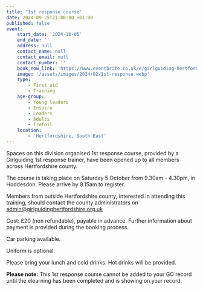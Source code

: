 ```yaml
---
title: '1st response course'
date: 2024-09-25T21:08:00 +01:00
published: false
event:
    start_date: '2024-10-05'
    end_date: ''
    address: null
    contact_name: null
    contact_email: null
    contact_number: ''
    book_now_link: 'https://www.eventbrite.co.uk/e/girlguiding-hertfordshire-1st-response-course-tickets-1028756176417'
    image: '/assets/images/2024/02/1st-response.webp'
    type:
        - First aid
        - Training
    age-group:
        - Young leaders
        - Inspire
        - Leaders
        - Adults
        - Trefoil
    location:
        - 'Hertfordshire, South East'
---
```

Spaces on this division organised 1st response course, provided by a Girlguiding 1st response trainer, have been opened up to all members across Hertfordshire county.

The course is taking place on Saturday 5 October from 9.30am - 4.30pm, in Hoddesdon. Please arrive by 9.15am to register.

Members from outside Hertfordshire county, interested in attending this training, should contact the county administrators on <admin@girlguidinghertfordshire.org.uk>

Cost: £20 (non refundable), payable in advance. Further information about payment is provided during the booking process.

Car parking available.

Uniform is optional.

Please bring your lunch and cold drinks. Hot drinks will be provided.

**Please note:** This 1st response course cannot be added to your GO record until the elearning has been completed and is showing on your record.
